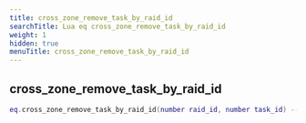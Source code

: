 ```yaml
---
title: cross_zone_remove_task_by_raid_id
searchTitle: Lua eq cross_zone_remove_task_by_raid_id
weight: 1
hidden: true
menuTitle: cross_zone_remove_task_by_raid_id
---
```

## cross_zone_remove_task_by_raid_id
```lua
eq.cross_zone_remove_task_by_raid_id(number raid_id, number task_id) -- void
```